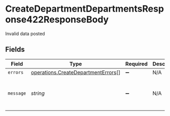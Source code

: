 # CreateDepartmentDepartmentsResponse422ResponseBody

Invalid data posted


## Fields

| Field                                                                                    | Type                                                                                     | Required                                                                                 | Description                                                                              | Example                                                                                  |
| ---------------------------------------------------------------------------------------- | ---------------------------------------------------------------------------------------- | ---------------------------------------------------------------------------------------- | ---------------------------------------------------------------------------------------- | ---------------------------------------------------------------------------------------- |
| `errors`                                                                                 | [operations.CreateDepartmentErrors](../../models/operations/createdepartmenterrors.md)[] | :heavy_minus_sign:                                                                       | N/A                                                                                      |                                                                                          |
| `message`                                                                                | *string*                                                                                 | :heavy_minus_sign:                                                                       | N/A                                                                                      | The given data was invalid.                                                              |